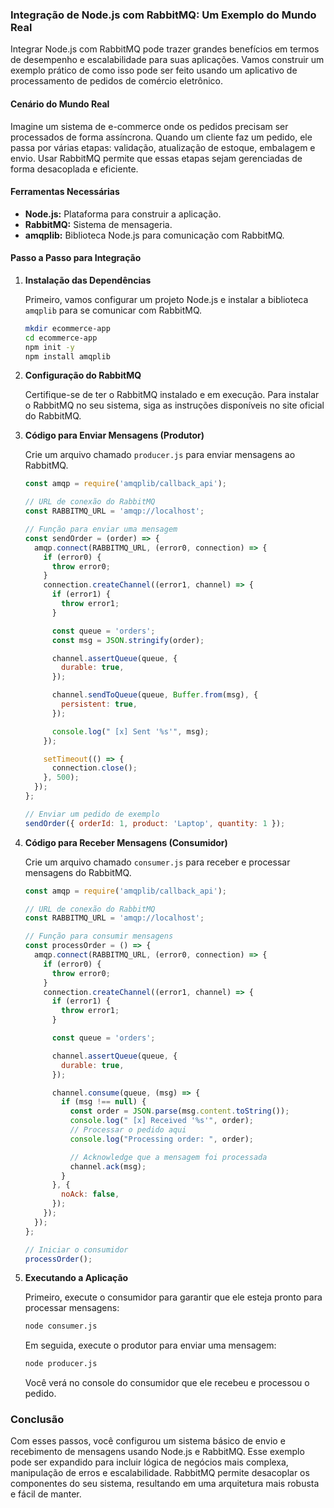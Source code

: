 ### Integração de Node.js com RabbitMQ: Um Exemplo do Mundo Real

Integrar Node.js com RabbitMQ pode trazer grandes benefícios em termos de desempenho e escalabilidade para suas
aplicações. Vamos construir um exemplo prático de como isso pode ser feito usando um aplicativo de processamento de
pedidos de comércio eletrônico.

#### Cenário do Mundo Real

Imagine um sistema de e-commerce onde os pedidos precisam ser processados de forma assíncrona. Quando um cliente faz um
pedido, ele passa por várias etapas: validação, atualização de estoque, embalagem e envio. Usar RabbitMQ permite que
essas etapas sejam gerenciadas de forma desacoplada e eficiente.

#### Ferramentas Necessárias

- **Node.js:** Plataforma para construir a aplicação.
- **RabbitMQ:** Sistema de mensageria.
- **amqplib:** Biblioteca Node.js para comunicação com RabbitMQ.

#### Passo a Passo para Integração

1. **Instalação das Dependências**

   Primeiro, vamos configurar um projeto Node.js e instalar a biblioteca `amqplib` para se comunicar com RabbitMQ.

   ```bash
   mkdir ecommerce-app
   cd ecommerce-app
   npm init -y
   npm install amqplib
   ```

2. **Configuração do RabbitMQ**

   Certifique-se de ter o RabbitMQ instalado e em execução. Para instalar o RabbitMQ no seu sistema, siga as instruções
   disponíveis no site oficial do RabbitMQ.

3. **Código para Enviar Mensagens (Produtor)**

   Crie um arquivo chamado `producer.js` para enviar mensagens ao RabbitMQ.

   ```javascript
   const amqp = require('amqplib/callback_api');

   // URL de conexão do RabbitMQ
   const RABBITMQ_URL = 'amqp://localhost';

   // Função para enviar uma mensagem
   const sendOrder = (order) => {
     amqp.connect(RABBITMQ_URL, (error0, connection) => {
       if (error0) {
         throw error0;
       }
       connection.createChannel((error1, channel) => {
         if (error1) {
           throw error1;
         }

         const queue = 'orders';
         const msg = JSON.stringify(order);

         channel.assertQueue(queue, {
           durable: true,
         });

         channel.sendToQueue(queue, Buffer.from(msg), {
           persistent: true,
         });

         console.log(" [x] Sent '%s'", msg);
       });

       setTimeout(() => {
         connection.close();
       }, 500);
     });
   };

   // Enviar um pedido de exemplo
   sendOrder({ orderId: 1, product: 'Laptop', quantity: 1 });
   ```

4. **Código para Receber Mensagens (Consumidor)**

   Crie um arquivo chamado `consumer.js` para receber e processar mensagens do RabbitMQ.

   ```javascript
   const amqp = require('amqplib/callback_api');

   // URL de conexão do RabbitMQ
   const RABBITMQ_URL = 'amqp://localhost';

   // Função para consumir mensagens
   const processOrder = () => {
     amqp.connect(RABBITMQ_URL, (error0, connection) => {
       if (error0) {
         throw error0;
       }
       connection.createChannel((error1, channel) => {
         if (error1) {
           throw error1;
         }

         const queue = 'orders';

         channel.assertQueue(queue, {
           durable: true,
         });

         channel.consume(queue, (msg) => {
           if (msg !== null) {
             const order = JSON.parse(msg.content.toString());
             console.log(" [x] Received '%s'", order);
             // Processar o pedido aqui
             console.log("Processing order: ", order);

             // Acknowledge que a mensagem foi processada
             channel.ack(msg);
           }
         }, {
           noAck: false,
         });
       });
     });
   };

   // Iniciar o consumidor
   processOrder();
   ```

5. **Executando a Aplicação**

   Primeiro, execute o consumidor para garantir que ele esteja pronto para processar mensagens:

   ```bash
   node consumer.js
   ```

   Em seguida, execute o produtor para enviar uma mensagem:

   ```bash
   node producer.js
   ```

   Você verá no console do consumidor que ele recebeu e processou o pedido.

### Conclusão

Com esses passos, você configurou um sistema básico de envio e recebimento de mensagens usando Node.js e RabbitMQ. Esse
exemplo pode ser expandido para incluir lógica de negócios mais complexa, manipulação de erros e escalabilidade.
RabbitMQ permite desacoplar os componentes do seu sistema, resultando em uma arquitetura mais robusta e fácil de manter.